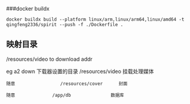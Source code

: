 ###docker buildx
    
    docker buildx build --platform linux/arm,linux/arm64,linux/amd64 -t qingfeng2336/spirit --push -f ./Dockerfile .
    
## 映射目录

/resources/video   to download addr


eg 
a2 down
	下载器设置的目录     /resources/video        挂载处理媒体

	随意			       /resources/cover      封面

	随意              /app/db               数据库